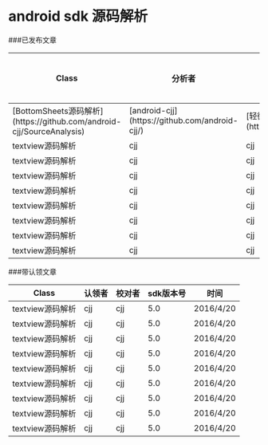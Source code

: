 android sdk 源码解析
===============================

###已发布文章

<table>
  <thead>
    <tr>
      <th>Class</th>
      <th>分析者</th>
      <th>校对者</th>
        <th>sdk版本号</th>
      <th>分析时间</th>
    </tr>
  </thead>
  <tbody>
    <tr>
      <td>[BottomSheets源码解析](https://github.com/android-cjj/SourceAnalysis)</td>
      <td>[android-cjj](https://github.com/android-cjj/)</td>
      <td>[轻微](https://github.com/zzz40500)</td>
      <td>5.0</td>
      <td>2016/4/20</td>
    </tr>
  <tr>
     <td>textview源码解析</td>
      <td>cjj</td>
      <td>cjj</td>
      <td>5.0</td>
      <td>2016/4/20</td>
    </tr>
 <tr>
      <td>textview源码解析</td>
      <td>cjj</td>
      <td>cjj</td>
      <td>5.0</td>
      <td>2016/4/20</td>
    </tr>
   <tr>
      <td>textview源码解析</td>
      <td>cjj</td>
      <td>cjj</td>
      <td>5.0</td>
      <td>2016/4/20</td>
    </tr>
    <tr>
    <td>textview源码解析</td>
      <td>cjj</td>
      <td>cjj</td>
      <td>5.0</td>
      <td>2016/4/20</td>
    </tr>
   <tr>
     <td>textview源码解析</td>
      <td>cjj</td>
      <td>cjj</td>
      <td>5.0</td>
      <td>2016/4/20</td>
    </tr>
    <tr>
      <td>textview源码解析</td>
      <td>cjj</td>
      <td>cjj</td>
      <td>5.0</td>
      <td>2016/4/20</td>
    </tr>
    <tr>
      <td>textview源码解析</td>
      <td>cjj</td>
      <td>cjj</td>
      <td>5.0</td>
      <td>2016/4/20</td>
    </tr>
    <tr>
       <td>textview源码解析</td>
      <td>cjj</td>
      <td>cjj</td>
      <td>5.0</td>
      <td>2016/4/20</td>
    </tr>
  </tbody>
</table>

###带认领文章

<table>
  <thead>
    <tr>
      <th>Class</th>
      <th>认领者</th>
      <th>校对者</th>
      <th>sdk版本号</th>
      <th>时间</th>
    </tr>
  </thead>
  <tbody>
    <tr>
      <td>textview源码解析</td>
      <td>cjj</td>
      <td>cjj</td>
      <td>5.0</td>
      <td>2016/4/20</td>
    </tr>
  <tr>
     <td>textview源码解析</td>
      <td>cjj</td>
      <td>cjj</td>
      <td>5.0</td>
      <td>2016/4/20</td>
    </tr>
 <tr>
      <td>textview源码解析</td>
      <td>cjj</td>
      <td>cjj</td>
      <td>5.0</td>
      <td>2016/4/20</td>
    </tr>
   <tr>
      <td>textview源码解析</td>
      <td>cjj</td>
      <td>cjj</td>
      <td>5.0</td>
      <td>2016/4/20</td>
    </tr>
    <tr>
    <td>textview源码解析</td>
      <td>cjj</td>
      <td>cjj</td>
      <td>5.0</td>
      <td>2016/4/20</td>
    </tr>
   <tr>
     <td>textview源码解析</td>
      <td>cjj</td>
      <td>cjj</td>
      <td>5.0</td>
      <td>2016/4/20</td>
    </tr>
    <tr>
      <td>textview源码解析</td>
      <td>cjj</td>
      <td>cjj</td>
      <td>5.0</td>
      <td>2016/4/20</td>
    </tr>
    <tr>
      <td>textview源码解析</td>
      <td>cjj</td>
      <td>cjj</td>
      <td>5.0</td>
      <td>2016/4/20</td>
    </tr>
    <tr>
       <td>textview源码解析</td>
      <td>cjj</td>
      <td>cjj</td>
      <td>5.0</td>
      <td>2016/4/20</td>
    </tr>
  </tbody>
</table>
